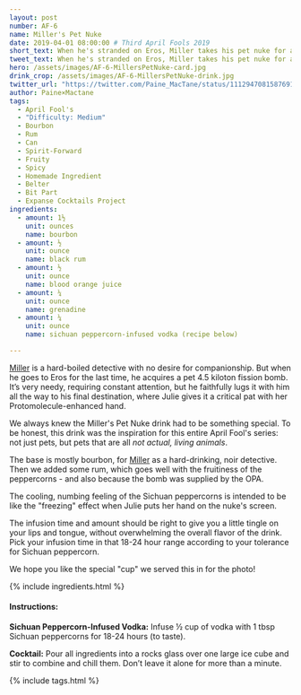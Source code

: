 ```yaml
---
layout: post
number: AF-6
name: Miller's Pet Nuke
date: 2019-04-01 08:00:00 # Third April Fools 2019
short_text: When he's stranded on Eros, Miller takes his pet nuke for a walk.
tweet_text: When he's stranded on Eros, Miller takes his pet nuke for a walk, and introduces it to a new friend.
hero: /assets/images/AF-6-MillersPetNuke-card.jpg
drink_crop: /assets/images/AF-6-MillersPetNuke-drink.jpg
twitter_url: "https://twitter.com/Paine_MacTane/status/1112947081587691520"
author: Paine×Mactane
tags:
  - April Fool's
  - "Difficulty: Medium"
  - Bourbon
  - Rum
  - Can
  - Spirit-Forward
  - Fruity
  - Spicy
  - Homemade Ingredient
  - Belter
  - Bit Part
  - Expanse Cocktails Project
ingredients:
  - amount: 1½
    unit: ounces
    name: bourbon
  - amount: ½
    unit: ounce
    name: black rum
  - amount: ½
    unit: ounce
    name: blood orange juice
  - amount: ¼
    unit: ounce
    name: grenadine
  - amount: ¼
    unit: ounce
    name: sichuan peppercorn-infused vodka (recipe below)

---
```


[Miller](/cocktails/2018/05/31/josephus-miller/) is a hard-boiled detective with no desire for companionship. But when he goes to Eros for the last time, he acquires a pet 4.5 kiloton fission bomb. It’s very needy, requiring constant attention, but he faithfully lugs it with him all the way to his final destination, where Julie gives it a critical pat with her Protomolecule-enhanced hand.

We always knew the Miller's Pet Nuke drink had to be something special. To be honest, this drink was the inspiration for this entire April Fool's series: not just pets, but pets that are all *not actual, living animals*.

The base is mostly bourbon, for [Miller](/cocktails/2018/05/31/josephus-miller/) as a hard-drinking, noir detective. Then we added some rum, which goes well with the fruitiness of the peppercorns - and also because the bomb was supplied by the OPA.

The cooling, numbing feeling of the Sichuan peppercorns is intended to be like the "freezing" effect when Julie puts her hand on the nuke's screen.

The infusion time and amount should be right to give you a little tingle on your lips and tongue, without overwhelming the overall flavor of the drink. Pick your infusion time in that 18-24 hour range according to your tolerance for Sichuan peppercorn.

We hope you like the special "cup" we served this in for the photo!

{% include ingredients.html %}

#### Instructions:

<strong>Sichuan Peppercorn-Infused Vodka:</strong> Infuse ½ cup of vodka with 1 tbsp Sichuan peppercorns for 18-24 hours (to taste).

<strong>Cocktail:</strong> Pour all ingredients into a rocks glass over one large ice cube and stir to combine and chill them. Don’t leave it alone for more than a minute. 

{% include tags.html %}
